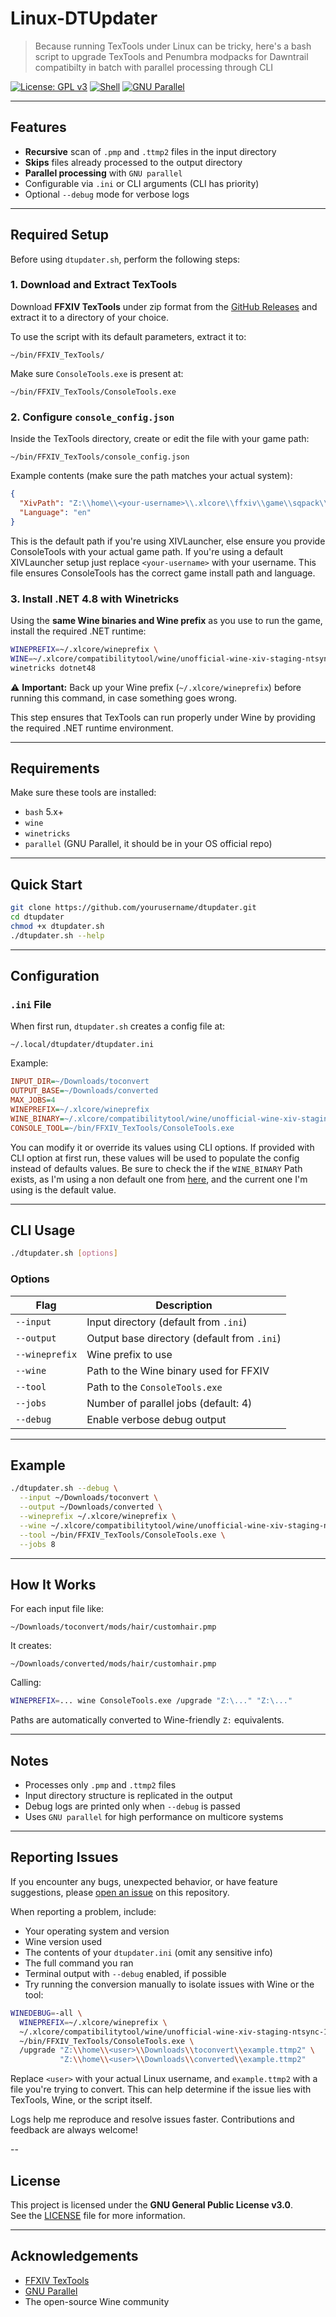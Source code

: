 # Linux-DTUpdater

> Because running TexTools under Linux can be tricky, here's a bash script to upgrade TexTools and Penumbra modpacks for Dawntrail compatibilty in batch with parallel processing through CLI

[![License: GPL v3](https://img.shields.io/badge/License-GPLv3-blue.svg)](LICENSE)
[![Shell](https://img.shields.io/badge/Bash-5+-brightgreen)](https://www.gnu.org/software/bash/)
[![GNU Parallel](https://img.shields.io/badge/GNU_parallel-Powered-lightgrey)](https://www.gnu.org/software/parallel/)

---

## Features

- **Recursive** scan of `.pmp` and `.ttmp2` files in the input directory  
- **Skips** files already processed to the output directory  
- **Parallel processing** with `GNU parallel`  
- Configurable via `.ini` or CLI arguments (CLI has priority)  
- Optional `--debug` mode for verbose logs  

---

## Required Setup

Before using `dtupdater.sh`, perform the following steps:

### 1. Download and Extract TexTools

Download **FFXIV TexTools** under zip format from the [GitHub Releases](https://github.com/TexTools/FFXIV_TexTools_UI/releases) and extract it to a directory of your choice.

To use the script with its default parameters, extract it to:

```
~/bin/FFXIV_TexTools/
```

Make sure `ConsoleTools.exe` is present at:

```
~/bin/FFXIV_TexTools/ConsoleTools.exe
```

### 2. Configure `console_config.json`

Inside the TexTools directory, create or edit the file with your game path:

```
~/bin/FFXIV_TexTools/console_config.json
```

Example contents (make sure the path matches your actual system):

```json
{
  "XivPath": "Z:\\home\\<your-username>\\.xlcore\\ffxiv\\game\\sqpack\\ffxiv",
  "Language": "en"
}
```

This is the default path if you're using XIVLauncher, else ensure you provide ConsoleTools with your actual game path.
If you're using a default XIVLauncher setup just replace `<your-username>` with your username. This file ensures ConsoleTools has the correct game install path and language.

### 3. Install .NET 4.8 with Winetricks

Using the **same Wine binaries and Wine prefix** as you use to run the game, install the required .NET runtime:

```bash
WINEPREFIX=~/.xlcore/wineprefix \
WINE=~/.xlcore/compatibilitytool/wine/unofficial-wine-xiv-staging-ntsync-10.10/bin/wine \
winetricks dotnet48
```

⚠️ **Important:** Back up your Wine prefix (`~/.xlcore/wineprefix`) before running this command, in case something goes wrong.

This step ensures that TexTools can run properly under Wine by providing the required .NET runtime environment.

---

## Requirements

Make sure these tools are installed:

- `bash` 5.x+
- `wine`
- `winetricks`
- `parallel` (GNU Parallel, it should be in your OS official repo)

---

## Quick Start

```bash
git clone https://github.com/yourusername/dtupdater.git
cd dtupdater
chmod +x dtupdater.sh
./dtupdater.sh --help
```

---

## Configuration

### `.ini` File

When first run, `dtupdater.sh` creates a config file at:

```
~/.local/dtupdater/dtupdater.ini
```

Example:

```ini
INPUT_DIR=~/Downloads/toconvert
OUTPUT_BASE=~/Downloads/converted
MAX_JOBS=4
WINEPREFIX=~/.xlcore/wineprefix
WINE_BINARY=~/.xlcore/compatibilitytool/wine/unofficial-wine-xiv-staging-ntsync-10.10/bin/wine
CONSOLE_TOOL=~/bin/FFXIV_TexTools/ConsoleTools.exe
```

You can modify it or override its values using CLI options.
If provided with CLI option at first run, these values will be used to populate the config instead of defaults values.
Be sure to check the if the `WINE_BINARY` Path exists, as I'm using a non default one from [here](https://github.com/rankynbass/unofficial-wine-xiv-git), and the current one I'm using is the default value.

---

## CLI Usage

```bash
./dtupdater.sh [options]
```

### Options

| Flag            | Description                                                                 |
|-----------------|-----------------------------------------------------------------------------|
| `--input`       | Input directory (default from `.ini`)                                       |
| `--output`      | Output base directory (default from `.ini`)                                 |
| `--wineprefix`  | Wine prefix to use                                                          |
| `--wine`        | Path to the Wine binary used for FFXIV                                      |
| `--tool`        | Path to the `ConsoleTools.exe`                                              |
| `--jobs`        | Number of parallel jobs (default: 4)                                        |
| `--debug`       | Enable verbose debug output                                                 |

---

## Example

```bash
./dtupdater.sh --debug \
  --input ~/Downloads/toconvert \
  --output ~/Downloads/converted \
  --wineprefix ~/.xlcore/wineprefix \
  --wine ~/.xlcore/compatibilitytool/wine/unofficial-wine-xiv-staging-ntsync-10.10/bin/wine \
  --tool ~/bin/FFXIV_TexTools/ConsoleTools.exe \
  --jobs 8
```

---

## How It Works

For each input file like:

```
~/Downloads/toconvert/mods/hair/customhair.pmp
```

It creates:

```
~/Downloads/converted/mods/hair/customhair.pmp
```

Calling:

```bash
WINEPREFIX=... wine ConsoleTools.exe /upgrade "Z:\..." "Z:\..."
```

Paths are automatically converted to Wine-friendly `Z:` equivalents.

---

## Notes

- Processes only `.pmp` and `.ttmp2` files  
- Input directory structure is replicated in the output  
- Debug logs are printed only when `--debug` is passed  
- Uses `GNU parallel` for high performance on multicore systems  

---

## Reporting Issues

If you encounter any bugs, unexpected behavior, or have feature suggestions, please [open an issue](https://github.com/LosDrakakos/Linux-DTUpdater/issues) on this repository.

When reporting a problem, include:

- Your operating system and version
- Wine version used
- The contents of your `dtupdater.ini` (omit any sensitive info)
- The full command you ran
- Terminal output with `--debug` enabled, if possible
- Try running the conversion manually to isolate issues with Wine or the tool:

```bash
WINEDEBUG=-all \
  WINEPREFIX=~/.xlcore/wineprefix \
  ~/.xlcore/compatibilitytool/wine/unofficial-wine-xiv-staging-ntsync-10.10/bin/wine \
  ~/bin/FFXIV_TexTools/ConsoleTools.exe \
  /upgrade "Z:\\home\\<user>\\Downloads\\toconvert\\example.ttmp2" \
           "Z:\\home\\<user>\\Downloads\\converted\\example.ttmp2"
```

Replace `<user>` with your actual Linux username, and `example.ttmp2` with a file you're trying to convert. This can help determine if the issue lies with TexTools, Wine, or the script itself.

Logs help me reproduce and resolve issues faster. Contributions and feedback are always welcome!

--

## License

This project is licensed under the **GNU General Public License v3.0**.  
See the [LICENSE](LICENSE) file for more information.

---

## Acknowledgements

- [FFXIV TexTools](https://www.ffxiv-textools.net/)  
- [GNU Parallel](https://www.gnu.org/software/parallel/)  
- The open-source Wine community

